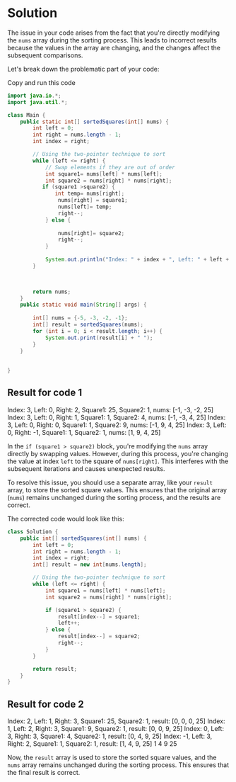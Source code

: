 # Solution 

The issue in your code arises from the fact that you're directly modifying the `nums` array during the sorting process. This leads to incorrect results because the values in the array are changing, and the changes affect the subsequent comparisons.

Let's break down the problematic part of your code:

Copy and run this code 

```java
import java.io.*;
import java.util.*;

class Main {
    public static int[] sortedSquares(int[] nums) {
        int left = 0;
        int right = nums.length - 1;
        int index = right;

        // Using the two-pointer technique to sort
        while (left <= right) {
            // Swap elements if they are out of order
            int square1= nums[left] * nums[left];
            int square2 = nums[right] * nums[right];
           if (square1 >square2) {
               int temp= nums[right];
                nums[right] = square1;
                nums[left]= temp;
                right--;
            } else {
                
                nums[right]= square2;
                right--;
            }
            
            System.out.println("Index: " + index + ", Left: " + left + ", Right: " + right + ", Square1: " + square1 + ", Square2: " + square2 + ", nums: " + Arrays.toString(nums));
        }

        

        return nums;
    }
    public static void main(String[] args) {
        
        int[] nums = {-5, -3, -2, -1};
        int[] result = sortedSquares(nums);
        for (int i = 0; i < result.length; i++) {
            System.out.print(result[i] + " ");
        }
    }
    
    
}

```
## Result for code 1 

Index: 3, Left: 0, Right: 2, Square1: 25, Square2: 1, nums: [-1, -3, -2, 25]
Index: 3, Left: 0, Right: 1, Square1: 1, Square2: 4, nums: [-1, -3, 4, 25]
Index: 3, Left: 0, Right: 0, Square1: 1, Square2: 9, nums: [-1, 9, 4, 25]
Index: 3, Left: 0, Right: -1, Square1: 1, Square2: 1, nums: [1, 9, 4, 25]

In the `if (square1 > square2)` block, you're modifying the `nums` array directly by swapping values. However, during this process, you're changing the value at index `left` to the square of `nums[right]`. This interferes with the subsequent iterations and causes unexpected results.

To resolve this issue, you should use a separate array, like your `result` array, to store the sorted square values. This ensures that the original array (`nums`) remains unchanged during the sorting process, and the results are correct.

The corrected code would look like this:

```java
class Solution {
    public int[] sortedSquares(int[] nums) {
        int left = 0;
        int right = nums.length - 1;
        int index = right;
        int[] result = new int[nums.length];

        // Using the two-pointer technique to sort
        while (left <= right) {
            int square1 = nums[left] * nums[left];
            int square2 = nums[right] * nums[right];

            if (square1 > square2) {
                result[index--] = square1;
                left++;
            } else {
                result[index--] = square2;
                right--;
            }
        }

        return result;
    }
}
```
## Result for code 2 

Index: 2, Left: 1, Right: 3, Square1: 25, Square2: 1, result: [0, 0, 0, 25]
Index: 1, Left: 2, Right: 3, Square1: 9, Square2: 1, result: [0, 0, 9, 25]
Index: 0, Left: 3, Right: 3, Square1: 4, Square2: 1, result: [0, 4, 9, 25]
Index: -1, Left: 3, Right: 2, Square1: 1, Square2: 1, result: [1, 4, 9, 25]
1 4 9 25 

Now, the `result` array is used to store the sorted square values, and the `nums` array remains unchanged during the sorting process. This ensures that the final result is correct.
